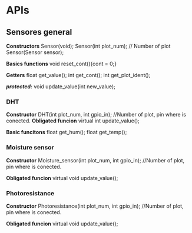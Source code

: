 # APIs

## Sensores general

**Constructors**
		Sensor(void);
		Sensor(int plot_num); // Number of plot
		Sensor(Sensor sensor);

**Basics functions**
		void reset_cont(){cont = 0;}

**Getters**
		float get_value();
		int get_cont();
		int get_plot_ident();

***protected:***
		void update_value(int new_value);
		
### DHT

**Constructor**
		DHT(int plot_num, int gpio_in); //Number of plot, pin where is conected.
**Obligated funcion**
		virtual int update_value();
   
 **Basic funcitons**
    float get_hum();
    float get_temp();
	
### Moisture sensor

**Constructor**
		Moisture_sensor(int plot_num, int gpio_in); //Number of plot, pin where is conected.

  **Obligated funcion**
		virtual void update_value();
		
### Photoresistance

**Constructor**
		Photoresistance(int plot_num, int gpio_in); //Number of plot, pin where is conected.

**Obligated funcion**
		virtual void update_value();
